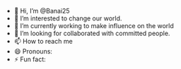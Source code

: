 - 👋 Hi, I’m @Banai25
- 👀 I’m interested to change our world.
- 🌱 I’m currently working to make influence on the world
- 💞️ I’m looking for collaborated with committed people.
- 📫 How to reach me
- 😄 Pronouns:
- ⚡ Fun fact: 

<!---
Banai25/Banai25 is a ✨ special ✨ repository because its `README.md` (this file) appears on your GitHub profile.
You can click the Preview link to take a look at your changes.
--->
